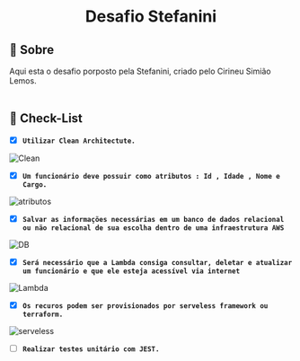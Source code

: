 <h1 align="center">
    Desafio Stefanini
</h1>

## :rocket: Sobre

Aqui esta o desafio porposto pela Stefanini, criado pelo Cirineu Simião Lemos. 
<br/><br/>

## :memo: Check-List

- [X] **`Utilizar Clean Architectute.`**

<img alt="Clean" src="" />


- [X] **`Um funcionário deve possuir como atributos : Id , Idade , Nome e Cargo.`**

<img alt="atributos" src="" />

- [X] **`Salvar as informações necessárias em um banco de dados relacional ou não relacional de sua escolha dentro de uma infraestrutura AWS`**

<img alt="DB" src="" />

- [X] **`Será necessário que a Lambda consiga consultar, deletar e atualizar um funcionário e que ele esteja acessível via internet`**

<img alt="Lambda" src="" />

- [X] **`Os recuros podem ser provisionados por serveless framework ou terraform.`**

<img alt="serveless" src="" />

- [ ] **`Realizar testes unitário com JEST.`**